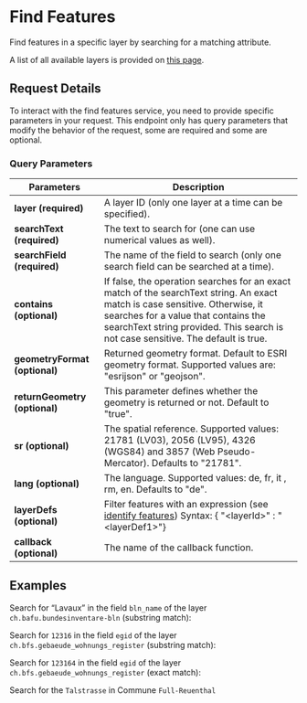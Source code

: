# Find Features

Find features in a specific layer by searching for a matching attribute.

A list of all available layers is provided on [this page](https://api3.geo.admin.ch/rest/services/api/MapServer/layersTable).

<ApiCodeBlock url="https://api3.geo.admin.ch/rest/services/api/MapServer/find" method="GET" />

## Request Details

To interact with the find features service, you need to provide specific parameters in your request.
This endpoint only has query parameters that modify the behavior of the request, some are required and some are optional.

### Query Parameters

| Parameters                    | Description                                                                                                                                                                                                                                              |
| ----------------------------- | -------------------------------------------------------------------------------------------------------------------------------------------------------------------------------------------------------------------------------------------------------- |
| **layer (required)**          | A layer ID (only one layer at a time can be specified).                                                                                                                                                                                                  |
| **searchText (required)**     | The text to search for (one can use numerical values as well).                                                                                                                                                                                           |
| **searchField (required)**    | The name of the field to search (only one search field can be searched at a time).                                                                                                                                                                       |
| **contains (optional)**       | If false, the operation searches for an exact match of the searchText string. An exact match is case sensitive. Otherwise, it searches for a value that contains the searchText string provided. This search is not case sensitive. The default is true. |
| **geometryFormat (optional)** | Returned geometry format. Default to ESRI geometry format. Supported values are: "esrijson" or "geojson".                                                                                                                                                |
| **returnGeometry (optional)** | This parameter defines whether the geometry is returned or not. Default to "true".                                                                                                                                                                       |
| **sr (optional)**             | The spatial reference. Supported values: 21781 (LV03), 2056 (LV95), 4326 (WGS84) and 3857 (Web Pseudo-Mercator). Defaults to "21781".                                                                                                                    |
| **lang (optional)**           | The language. Supported values: de, fr, it , rm, en. Defaults to "de".                                                                                                                                                                                   |
| **layerDefs (optional)**      | Filter features with an expression (see [identify features](/docs/identify-features##layerdefs-syntax)) Syntax: <span class="title-ref">{ "\<layerId\>" : "\<layerDef1\>"}</span>                                                                        |
| **callback (optional)**       | The name of the callback function.                                                                                                                                                                                                                       |

## Examples

Search for “Lavaux” in the field `bln_name` of the layer `ch.bafu.bundesinventare-bln` (substring match):

<ExampleCodeBlock 
request='curl "https://api3.geo.admin.ch/rest/services/api/MapServer/find?"\
"layer=ch.bafu.bundesinventare-bln&"\
"searchText=Lavaux&"\
"searchField=bln_name&"\
"returnGeometry=false"'
example='{
  "results": [
    {
      "layerBodId": "ch.bafu.bundesinventare-bln",
      "layerName": "ILNM",
      "featureId": 1255,
      "id": 1255,
      "attributes": {
        "bln_name": "Lavaux",
        "bln_obj": 1202,
        "bln_fl": 715.466,
        "subareanumber": 0,
        "subareaname": null,
        "linkurldescription": "https://data.geo.admin.ch/ch.bafu.bundesinventare-bln/objectsheets/2017revision/nr1202.pdf",
        "label": "Lavaux"
      }
    }
  ]
}'
/>

Search for `12316` in the field `egid` of the layer `ch.bfs.gebaeude_wohnungs_register` (substring match):

<ExampleCodeBlock 
request='curl "https://api3.geo.admin.ch/rest/services/api/MapServer/find?"\
"layer=ch.bfs.gebaeude_wohnungs_register&"\
"searchText=123164&"\
"searchField=egid&"\
"returnGeometry=false"' 
example='{
  "results": [
    {
      "layerBodId": "ch.bfs.gebaeude_wohnungs_register",
      "layerName": "RBD: building status",
      "featureId": "3123164_0",
      "id": "3123164_0",
      "attributes": {
        "egid": "3123164",
        "strname_deinr": "Via Arboi 15",
        "plz_plz6": "6534/653400",
        "ggdename": "San Vittore",
        "ggdenr": 3835,
        "gexpdat": "13.07.2025",
        "gdekt": "GR",
        "egrid": "CH167876918122",
        "lgbkr": 0,
        "lparz": "1109",
        "lparzsx": null,
        "ltyp": null,
        "gebnr": "168E",
        "gbez": "",
        "gkode": 2728519.025,
        "gkodn": 1122066.665,
        "gksce": 901,
        "gstat": 1004,
        "gkat": 1020,
        "gklas": 1110,
        "gbauj": null,
        "gbaum": null,
        "gbaup": 8019,
        "gabbj": null,
        "garea": 92,
        "gvol": null,
        "gvolnorm": null,
        "gvolsce": null,
        "gastw": 2,
        "ganzwhg": 1,
        "gazzi": null,
        "gschutzr": null,
        "gebf": null,
        "gwaerzh1": 7450,
        "genh1": 7560,
        "gwaersceh1": 860,
        "gwaerdath1": "29.11.2001",
        "gwaerzh2": null,
        "genh2": null,
        "gwaersceh2": null,
        "gwaerdath2": "-",
        "gwaerzw1": 7650,
        "genw1": 7560,
        "gwaerscew1": 860,
        "gwaerdatw1": "29.11.2001",
        "gwaerzw2": 7600,
        "genw2": 7500,
        "gwaerscew2": 860,
        "gwaerdatw2": "29.11.2001",
        "edid": "0",
        "egaid": 102249110,
        "deinr": "15",
        "esid": 10197717,
        "strname": ["Via Arboi"],
        "strnamk": ["Via Arboi"],
        "strindx": ["Arb"],
        "strsp": ["IT"],
        "stroffiziel": "1",
        "dplz4": 6534,
        "dplzz": 0,
        "dplzname": "S. Vittore",
        "dkode": 2728516.143,
        "dkodn": 1122068.893,
        "doffadr": 0,
        "dexpdat": "13.07.2025",
        "ewid": ["1"],
        "whgnr": [null],
        "wstwk": [3100],
        "wmehrg": [1],
        "weinr": [null],
        "wbez": [null],
        "wstat": [3004],
        "wexpdat": ["2025-07-13T00:00:00"],
        "wbauj": [1999],
        "wabbj": [null],
        "warea": [180],
        "wazim": [3],
        "wkche": [1],
        "label": "Via Arboi 15"
      }
    }
    (...more features...)
  ]
}'
/>

Search for `123164` in the field `egid` of the layer `ch.bfs.gebaeude_wohnungs_register` (exact match):

<ExampleCodeBlock 
request='curl "https://api3.geo.admin.ch/rest/services/api/MapServer/find?"\
"layer=ch.bfs.gebaeude_wohnungs_register&"\
"searchText=1231641&"\
"searchField=egid&"\
"returnGeometry=false&"\
"contains=false"'
example='{
  "results": [
    {
      "layerBodId": "ch.bfs.gebaeude_wohnungs_register",
      "layerName": "RBD: building status",
      "featureId": "1231641_0",
      "id": "1231641_0",
      "attributes": {
        "egid": "1231641",
        "strname_deinr": "Beaulieustrasse 2",
        "plz_plz6": "3012/301200",
        "ggdename": "Bern",
        "ggdenr": 351,
        "gexpdat": "13.07.2025",
        "gdekt": "BE",
        "egrid": "CH251146763508",
        "lgbkr": 2,
        "lparz": "2091",
        "lparzsx": null,
        "ltyp": null,
        "gebnr": "",
        "gbez": "",
        "gkode": 2599407.817,
        "gkodn": 1200797.593,
        "gksce": 904,
        "gstat": 1004,
        "gkat": 1020,
        "gklas": 1122,
        "gbauj": null,
        "gbaum": null,
        "gbaup": 8012,
        "gabbj": null,
        "garea": 174,
        "gvol": null,
        "gvolnorm": null,
        "gvolsce": null,
        "gastw": 4,
        "ganzwhg": 10,
        "gazzi": null,
        "gschutzr": null,
        "gebf": null,
        "gwaerzh1": 7460,
        "genh1": 7580,
        "gwaersceh1": 865,
        "gwaerdath1": "11.02.2025",
        "gwaerzh2": 7400,
        "genh2": 7500,
        "gwaersceh2": 860,
        "gwaerdath2": "29.11.2001",
        "gwaerzw1": 7660,
        "genw1": 7580,
        "gwaerscew1": 865,
        "gwaerdatw1": "11.02.2025",
        "gwaerzw2": 7600,
        "genw2": 7500,
        "gwaerscew2": 860,
        "gwaerdatw2": "29.11.2001",
        "edid": "0",
        "egaid": 100774486,
        "deinr": "2",
        "esid": 10084832,
        "strname": ["Beaulieustrasse"],
        "strnamk": ["Beaulieustr."],
        "strindx": ["Bea"],
        "strsp": ["DE"],
        "stroffiziel": "1",
        "dplz4": 3012,
        "dplzz": 0,
        "dplzname": "Bern",
        "dkode": 2599409.699,
        "dkodn": 1200794.829,
        "doffadr": 1,
        "dexpdat": "13.07.2025",
        "ewid": ["2", "3", "4", "5", "6", "7", "8", "9", "10", "11"],
        "whgnr": [null, null, null, null, null, null, null, null, null, null],
        "wstwk": [3100, 3102, 3102, 3101, 3103, 3101, 3104, 3103, 3104, 3104],
        "wmehrg": [0, 0, 0, 0, 0, 0, 0, 0, 0, 0],
        "weinr": [null, null, null, null, null, null, null, null, null, null],
        "wbez": [
          null,
          "Rechts",
          "Links",
          "Rechts",
          "Rechts",
          "Links",
          "Mitte",
          "Links",
          "Links",
          "Rechts"
        ],
        "wstat": [3004, 3004, 3004, 3004, 3004, 3004, 3004, 3004, 3004, 3004],
        "wexpdat": [
          "2025-07-13T00:00:00",
          "2025-07-13T00:00:00",
          "2025-07-13T00:00:00",
          "2025-07-13T00:00:00",
          "2025-07-13T00:00:00",
          "2025-07-13T00:00:00",
          "2025-07-13T00:00:00",
          "2025-07-13T00:00:00",
          "2025-07-13T00:00:00",
          "2025-07-13T00:00:00"
        ],
        "wbauj": [1999, 1999, 1999, 1999, 1999, 1999, 1999, 1999, 1999, 1999],
        "wabbj": [null, null, null, null, null, null, null, null, null, null],
        "warea": [95, 97, 65, 97, 97, 65, 48, 65, 20, 20],
        "wazim": [3, 4, 2, 4, 3, 2, 1, 5, 1, 1],
        "wkche": [1, 1, 1, 1, 1, 1, 1, 1, 1, 1],
        "label": "Beaulieustrasse 2"
      }
    }
  ]
}'
/>

Search for the `Talstrasse` in Commune `Full-Reuenthal`

<ExampleCodeBlock 
request='curl "https://api3.geo.admin.ch/rest/services/api/MapServer/find?"\
"layer=ch.swisstopo.amtliches-strassenverzeichnis&"\
"searchText=Talstrasse&"\
"searchField=stn_label&"\
"returnGeometry=false&"\
"contains=false&"\
"layerDefs=%7B%22ch.swisstopo.amtliches-strassenverzeichnis%22%3A%22com_fosnr%3D4307%22%7D"'
example='{
  "results": [
    {
      "layerBodId": "ch.swisstopo.amtliches-strassenverzeichnis",
      "layerName": "Official directory of streets",
      "featureId": 10094530,
      "id": 10094530,
      "attributes": {
        "str_esid": 10094530,
        "stn_label": "Talstrasse",
        "zip_label": "5324 Full-Reuenthal",
        "com_name": "Full-Reuenthal",
        "com_fosnr": 4307,
        "str_official": 1,
        "str_modified": "2024-07-23",
        "str_type": "Strasse",
        "str_children": null,
        "str_parent": null,
        "str_status": "bestehend",
        "label": "Talstrasse"
      }
    }
  ]
}'
/>
